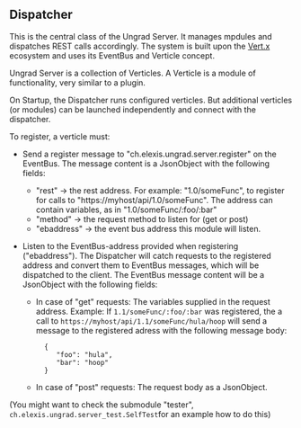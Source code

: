## Dispatcher

This is the central class of the Ungrad Server. It manages mpdules and dispatches REST calls accordingly. The system
is built upon the [Vert.x](http://vertx.io) ecosystem and uses its EventBus and Verticle concept.

Ungrad Server is a collection of Verticles. A Verticle is a module of functionality, very similar to a plugin.

On Startup, the Dispatcher runs configured verticles. But additional verticles (or modules) can be launched independently
and connect with the dispatcher.

To register, a verticle must:

 - Send a register message to "ch.elexis.ungrad.server.register" on the EventBus. The message content is a JsonObject
 with the following fields:
    - "rest" -> the rest address. For example: "1.0/someFunc", to register for calls to "https://myhost/api/1.0/someFunc".
     The address can contain variables, as in "1.0/someFunc/:foo/:bar"
    - "method" -> the request method to listen for (get or post)
    - "ebaddress" -> the event bus address this module will listen.
    
 - Listen to the EventBus-address provided when registering ("ebaddress"). The Dispatcher will catch requests to the registered
 address and convert them to EventBus messages, which will be dispatched to the client. The EventBus message content will
 be a JsonObject with the following fields:
        
    - In case of "get" requests: The variables supplied in the request address. Example: If `1.1/someFunc/:foo/:bar` was 
        registered, the a call to `https://myhost/api/1.1/someFunc/hula/hoop` will send a message to the registered adress
        with the following message body:
        
            {
               "foo": "hula",
               "bar": "hoop"
            }
            
    - In case of "post" requests: The request body as a JsonObject.
    
  
(You might want to check the submodule "tester", `ch.elexis.ungrad.server_test.SelfTest`for an example how to do this)
  
  